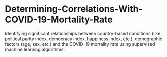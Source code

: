 # Determining-Correlations-With-COVID-19-Mortality-Rate
Identifying significant relationships between country-based conditions (like political parity index, democracy index, happiness index, etc.), demographic factors (age, sex, etc.) and the COVID-19 mortality rate using supervised machine learning algorithms.
